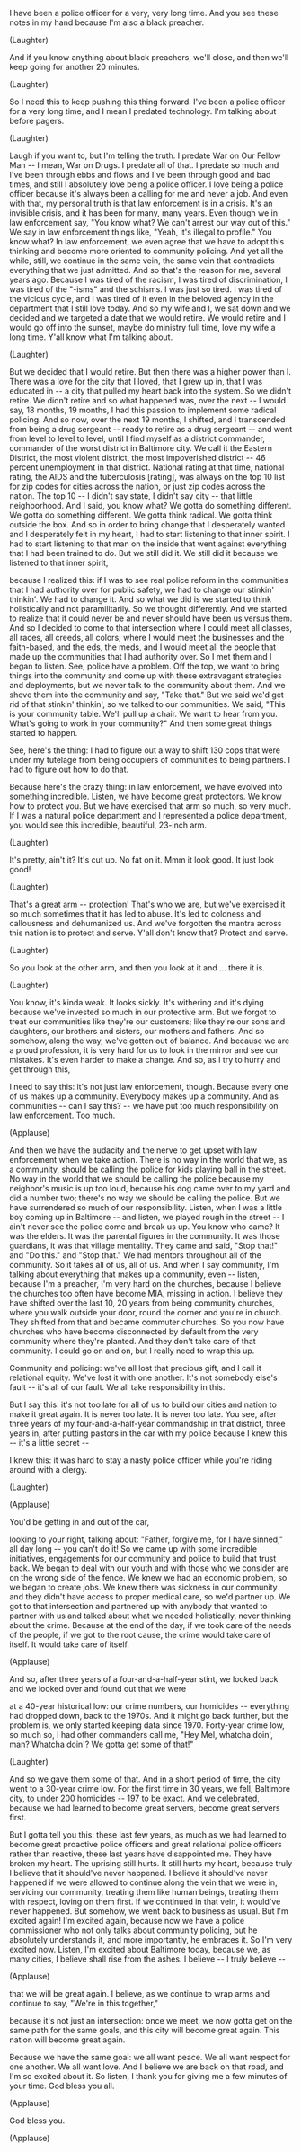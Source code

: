 
I have been a police officer
for a very, very long time.
And you see these notes in my hand
because I&#39;m also a black preacher.

(Laughter)

And if you know anything
about black preachers,
we&#39;ll close, and then we&#39;ll keep
going for another 20 minutes.

(Laughter)

So I need this to keep
pushing this thing forward.
I&#39;ve been a police officer
for a very long time,
and I mean I predated technology.
I&#39;m talking about before pagers.

(Laughter)

Laugh if you want to,
but I&#39;m telling the truth.
I predate War on Our Fellow Man --
I mean, War on Drugs.
I predate all of that.
I predate so much
and I&#39;ve been through ebbs and flows
and I&#39;ve been through good and bad times,
and still I absolutely love
being a police officer.
I love being a police officer
because it&#39;s always been a calling for me
and never a job.
And even with that,
my personal truth is that
law enforcement is in a crisis.
It&#39;s an invisible crisis,
and it has been for many, many years.
Even though we in law enforcement say,
&quot;You know what?
We can&#39;t arrest our way out of this.&quot;
We say in law enforcement things like,
&quot;Yeah, it&#39;s illegal to profile.&quot;
You know what?
In law enforcement, we even agree
that we have to adopt this thinking
and become more oriented
to community policing.
And yet all the while, still,
we continue in the same vein,
the same vein that contradicts
everything that we just admitted.
And so that&#39;s the reason for me,
several years ago.
Because I was tired of the racism,
I was tired of discrimination,
I was tired of the &quot;-isms&quot;
and the schisms.
I was just so tired.
I was tired of the vicious cycle,
and I was tired of it even
in the beloved agency
in the department that I still love today.
And so my wife and I, we sat down
and we decided and we targeted
a date that we would retire.
We would retire and I would
go off into the sunset,
maybe do ministry full time,
love my wife a long time.
Y&#39;all know what I&#39;m talking about.

(Laughter)

But we decided that I would retire.
But then there was a higher power than I.
There was a love for the city
that I loved, that I grew up in,
that I was educated in --
a city that pulled my heart
back into the system.
So we didn&#39;t retire.
We didn&#39;t retire
and so what happened was,
over the next -- I would say,
18 months, 19 months,
I had this passion to implement
some radical policing.
And so now, over the next 19 months,
I shifted, and I transcended
from being a drug sergeant --
ready to retire as a drug sergeant --
and went from level to level to level,
until I find myself
as a district commander,
commander of the worst district
in Baltimore city.
We call it the Eastern District,
the most violent district,
the most impoverished district --
46 percent unemployment in that district.
National rating at that time,
national rating, the AIDS
and the tuberculosis [rating],
was always on the top 10 list
for zip codes for cities
across the nation,
or just zip codes across the nation.
The top 10 -- I didn&#39;t say state,
I didn&#39;t say city --
that little neighborhood.
And I said, you know what?
We gotta do something different.
We gotta do something different.
We gotta think radical.
We gotta think outside the box.
And so in order to bring change
that I desperately wanted
and I desperately felt in my heart,
I had to start listening
to that inner spirit.
I had to start listening
to that man on the inside
that went against everything
that I had been trained to do.
But we still did it.
We still did it because we listened
to that inner spirit,

because I realized this:
if I was to see real police reform
in the communities that I had
authority over for public safety,
we had to change our stinkin&#39; thinkin&#39;.
We had to change it.
And so what we did
is we started to think holistically
and not paramilitarily.
So we thought differently.
And we started to realize
that it could never be
and never should have been
us versus them.
And so I decided to come
to that intersection
where I could meet all classes,
all races, all creeds, all colors;
where I would meet the businesses
and the faith-based,
and the eds, the meds,
and I would meet all the people
that made up the communities
that I had authority over.
So I met them and I began to listen.
See, police have a problem.
Off the top, we want to bring
things into the community
and come up with these extravagant
strategies and deployments,
but we never talk
to the community about them.
And we shove them into the community
and say, &quot;Take that.&quot;
But we said we&#39;d get rid
of that stinkin&#39; thinkin&#39;,
so we talked to our communities.
We said, &quot;This is your community table.
We&#39;ll pull up a chair.
We want to hear from you.
What&#39;s going to work in your community?&quot;
And then some great things
started to happen.

See, here&#39;s the thing:
I had to figure out a way to shift
130 cops that were under my tutelage
from being occupiers of communities
to being partners.
I had to figure out how to do that.

Because here&#39;s the crazy thing:
in law enforcement, we have evolved
into something incredible.
Listen, we have become great protectors.
We know how to protect you.
But we have exercised that arm
so much, so very much.
If I was a natural police department
and I represented a police department,
you would see this incredible,
beautiful, 23-inch arm.

(Laughter)

It&#39;s pretty, ain&#39;t it? It&#39;s cut up.
No fat on it. Mmm it look good.
It just look good!

(Laughter)

That&#39;s a great arm -- protection!
That&#39;s who we are, but we&#39;ve exercised
it so much sometimes
that it has led to abuse.
It&#39;s led to coldness and callousness
and dehumanized us.
And we&#39;ve forgotten
the mantra across this nation
is to protect and serve.
Y&#39;all don&#39;t know that? Protect and serve.

(Laughter)

So you look at the other arm,
and then you look at it
and ... there it is.

(Laughter)

You know, it&#39;s kinda weak.
It looks sickly.
It&#39;s withering and it&#39;s dying
because we&#39;ve invested so much
in our protective arm.
But we forgot to treat our communities
like they&#39;re our customers;
like they&#39;re our sons and daughters,
our brothers and sisters,
our mothers and fathers.
And so somehow, along the way,
we&#39;ve gotten out of balance.
And because we are a proud profession,
it is very hard for us to look
in the mirror and see our mistakes.
It&#39;s even harder to make a change.
And so, as I try to hurry
and get through this,

I need to say this:
it&#39;s not just law enforcement, though.
Because every one of us
makes up a community.
Everybody makes up a community.
And as communities -- can I say this? --
we have put too much responsibility
on law enforcement.
Too much.

(Applause)

And then we have the audacity
and the nerve to get upset
with law enforcement
when we take action.
There is no way in the world
that we, as a community,
should be calling the police
for kids playing ball in the street.
No way in the world that we
should be calling the police
because my neighbor&#39;s
music is up too loud,
because his dog came over
to my yard and did a number two;
there&#39;s no way we should
be calling the police.
But we have surrendered
so much of our responsibility.
Listen, when I was a little boy
coming up in Baltimore --
and listen, we played
rough in the street --
I ain&#39;t never see the police
come and break us up.
You know who came? It was the elders.
It was the parental figures
in the community.
It was those guardians,
it was that village mentality.
They came and said, &quot;Stop that!&quot;
and &quot;Do this.&quot; and &quot;Stop that.&quot;
We had mentors throughout
all of the community.
So it takes all of us, all of us.
And when I say community,
I&#39;m talking about everything
that makes up a community, even --
listen, because I&#39;m a preacher,
I&#39;m very hard on the churches,
because I believe the churches
too often have become MIA,
missing in action.
I believe they have shifted
over the last 10, 20 years
from being community churches,
where you walk outside your door,
round the corner and you&#39;re in church.
They shifted from that and became
commuter churches.
So you now have churches who have
become disconnected by default
from the very community
where they&#39;re planted.
And they don&#39;t take care
of that community.
I could go on and on,
but I really need to wrap this up.

Community and policing:
we&#39;ve all lost that precious gift,
and I call it relational equity.
We&#39;ve lost it with one another.
It&#39;s not somebody else&#39;s fault --
it&#39;s all of our fault.
We all take responsibility in this.

But I say this: it&#39;s not too late
for all of us to build our cities
and nation to make it great again.
It is never too late.
It is never too late.
You see, after three years
of my four-and-a-half-year
commandship in that district,
three years in,
after putting pastors
in the car with my police
because I knew this --
it&#39;s a little secret --

I knew this:
it was hard to stay a nasty police officer
while you&#39;re riding around
with a clergy.

(Laughter)


(Applause)

You&#39;d be getting in and out of the car,

looking to your right, talking about:
&quot;Father, forgive me, for I have sinned,&quot;
all day long -- you can&#39;t do it!
So we came up with some
incredible initiatives,
engagements for our community
and police to build that trust back.
We began to deal with our youth
and with those who we consider
are on the wrong side of the fence.
We knew we had an economic problem,
so we began to create jobs.
We knew there was sickness
in our community
and they didn&#39;t have access
to proper medical care,
so we&#39;d partner up.
We got to that intersection
and partnered up
with anybody that wanted
to partner with us
and talked about
what we needed holistically,
never thinking about the crime.
Because at the end of the day,
if we took care
of the needs of the people,
if we got to the root cause,
the crime would take care of itself.
It would take care of itself.

(Applause)

And so, after three years
of a four-and-a-half-year stint,
we looked back and we looked over
and found out that we were

at a 40-year historical low:
our crime numbers, our homicides --
everything had dropped
down, back to the 1970s.
And it might go back further,
but the problem is, we only
started keeping data since 1970.
Forty-year crime low, so much so,
I had other commanders call me,
&quot;Hey Mel, whatcha doin&#39;, man?
Whatcha doin&#39;? We gotta get some of that!&quot;

(Laughter)

And so we gave them some of that.
And in a short period of time,
the city went to a 30-year crime low.
For the first time in 30 years,
we fell, Baltimore city,
to under 200 homicides -- 197 to be exact.
And we celebrated,
because we had learned
to become great servers,
become great servers first.

But I gotta tell you this:
these last few years,
as much as we had learned
to become great proactive police officers
and great relational police officers
rather than reactive,
these last years have disappointed me.
They have broken my heart.
The uprising still hurts.
It still hurts my heart,
because truly I believe
that it should&#39;ve never happened.
I believe it should&#39;ve never happened
if we were allowed to continue
along the vein that we were in,
servicing our community,
treating them like human beings,
treating them with respect,
loving on them first.
If we continued in that vein,
it would&#39;ve never happened.
But somehow, we went back
to business as usual.
But I&#39;m excited again!
I&#39;m excited again, because now
we have a police commissioner
who not only talks
about community policing,
but he absolutely understands it,
and more importantly, he embraces it.
So I&#39;m very excited now.
Listen, I&#39;m excited about Baltimore today,
because we, as many cities,
I believe shall rise from the ashes.
I believe -- I truly believe --

(Applause)

that we will be great again.
I believe,
as we continue to wrap arms
and continue to say,
&quot;We&#39;re in this together,&quot;

because it&#39;s not just an intersection:
once we meet, we now gotta get
on the same path for the same goals,
and this city will become great again.
This nation will become great again.

Because we have the same goal:
we all want peace.
We all want respect for one another.
We all want love.
And I believe we are back on that road,
and I&#39;m so excited about it.
So listen, I thank you for giving me
a few minutes of your time.
God bless you all.

(Applause)

God bless you.

(Applause)

